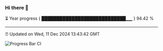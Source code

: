 ### Hi there 👋

⏳ Year progress { ████████████████████████████▁▁ } 94.42 %

---

⏰ Updated on Wed, 11 Dec 2024 13:43:42 GMT

![Progress Bar CI](https://github.com/IshwaranRudhara/GIT-ACTION/workflows/Progress%20Bar%20CI/badge.svg)
